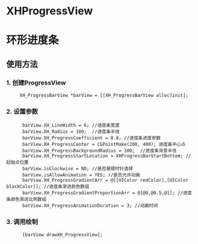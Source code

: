 # XHProgressView
# 环形进度条
## 使用方法
### 1. 创建ProgressView
         XH_ProgressBarView *barView = [[XH_ProgressBarView alloc]init];
   

### 2. 设置参数
          barView.XH_LineWidth = 6; //进度条宽度
          barView.XH_Radius = 100;  //进度条半径
          barView.XH_ProgressCoefficient = 0.8; //进度条进度参数
          barView.XH_ProgressCenter = CGPointMake(200, 400); 进度条中心点
          barView.XH_ProgressBackgroundRadius = 100;  //进度条背景半径
          barView.XH_ProgressStartLocation = XHProgressBarStartBottom; //起始点位置
          barView.isClockwise = NO; //是否是顺时针选择
          barView.isAllowAnimation = YES; //是否允许动画
          barView.XH_ProgressGradientArr = @[[UIColor redColor],[UIColor blackColor]]; //进度条渐进颜色数组
          barView.XH_ProgressGradientProportionArr = @[@0,@0.5,@1]; //进度条颜色渐进比例数组
          barView.XH_ProgressAnimationDuration = 3; //动画时间


### 3. 调用绘制
        
          [barView drawXH_ProgressView];
